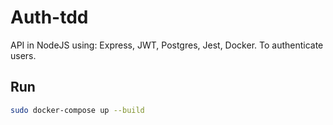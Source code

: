 # Auth-tdd

API in NodeJS using: Express, JWT, Postgres, Jest, Docker. To authenticate users.



## Run

```bash
sudo docker-compose up --build
```
